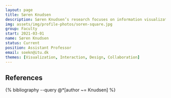 ```yaml
---
layout: page
title: Søren Knudsen
description: Søren Knudsen’s research focuses on information visualization and human-computer interaction. He is interested in supporting people in understanding, making sense of, and discussing data in face-to-face and online contexts, for example supported by large or multiple displays and social media.
img: assets/img/profile-photos/soren-square.jpg
group: Faculty
start: 2021-03-01
name: Søren Knudsen
status: Current
position: Assistant Professor
email: soekn@itu.dk
themes: [Visualization, Interaction, Design, Collaboration]
---
```


References
----------
<div class="publications">
  {% bibliography --query @*[author ~= Knudsen] %}
</div>
